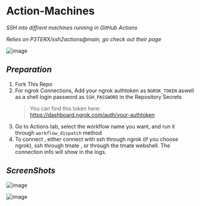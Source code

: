 # Action-Machines

_SSH into diffrent machines running in GitHub Actions_

_Relies on P3TERX/ssh2actions@main, go check out their page_

![image](https://user-images.githubusercontent.com/66269103/215143946-ed720da0-7d35-4a61-b901-27a152360ba7.png)


## _Preparation_

1. Fork This Repo
2. For ngrok Connections, Add your ngrok authtoken as `NGROK_TOKEN` aswell as a shell login password as `SSH_PASSWORD` in the Repository Secrets
   > You can find this token here: https://dashboard.ngrok.com/auth/your-authtoken
3. Go to Actions tab, select the workflow name you want, and run it through `workflow_dispatch` method
4. To connect , either connect with ssh through ngrok (if you choose ngrok), ssh through tmate , or through the tmate webshell. The connection info will show in the logs.

## _ScreenShots_

![image](https://user-images.githubusercontent.com/66269103/215141580-513aec49-8335-4eb7-a6c5-64ac37d55ec2.png)

![image](https://user-images.githubusercontent.com/66269103/215145486-16e846ae-333d-4d3a-907f-0cf971d98744.png)

